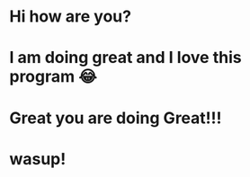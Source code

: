 # Hi how are you?
# I am doing great and I love this program 😂
# Great you are doing Great!!!

# wasup!

